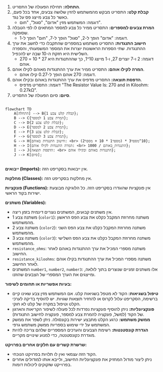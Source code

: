 ## <algorithm>

1. **התחלה:** תחילת הפעולה של התסריט.
2. **קבלת קלט:** התסריט מבקש מהמשתמש להזין שלושה צבעים, אחד בכל פעם, כאשר כל צבע מייצג פס על נגד.
   - דוגמה: המשתמש מזין "אדום", "סגול", "חום".
3. **המרת צבעים למספרים:** התסריט ממיר כל צבע למספר המתאים לו לפי הטבלה שסופקה.
   - דוגמה: "אדום" הופך ל-2, "סגול" הופך ל-7, "חום" הופך ל-1.
4. **חישוב התנגדות:** התסריט משתמש במספרים שהתקבלו כדי לחשב את ערך ההתנגדות. שתי הספרות הראשונות יוצרות את המספר המשמעותי, והספרה השלישית היא חזקת ה-10 שבה יש להכפיל.
   - דוגמה: 2 ו-7 יוצרים 27, ו-1 מייצג 10^1, כך שההתנגדות היא 27 * 10 = 270 אוהם.
5. **המרה לקילו אוהם:** התסריט ממיר את ערך ההתנגדות מאוהם לקילו אוהם.
   - דוגמה: 270 אוהם הופך ל-0.27 קילו אוהם.
6. **הדפסת תוצאה:** התסריט מדפיס את ערך ההתנגדות באוהם ובקילו אוהם.
   - דוגמה: התסריט מדפיס "The Resistor Value Is: 270 and in Kiloohm: 0.27kΩ".
7. **סיום:** סיום הפעולה של התסריט.

## <mermaid>

```mermaid
flowchart TD
    A[התחלה] --> B{קבלת קלט צבע 1};
    B --> C{המרת צבע 1 למספר};
    C --> D{קבלת קלט צבע 2};
    D --> E{המרת צבע 2 למספר};
    E --> F{קבלת קלט צבע 3};
    F --> G{המרת צבע 3 למספר};
    G --> H{חישוב התנגדות באוהם: <br> (מספר1 * 10 + מספר2) * 10^מספר3};
    H --> I{המרה התנגדות לקילו אוהם: <br> התנגדות_באוהם / 1000};
    I --> J{הדפסת תוצאה: <br> התנגדות באוהם ובקילו אוהם};
    J --> K[סיום];
```

## <explanation>

**ייבואים (Imports):**
אין ייבואות בסקריפט הזה.

**מחלקות (Classes):**
אין מחלקות בסקריפט הזה.

**פונקציות (Functions):**
אין פונקציות שהוגדרו בסקריפט הזה. כל הלוגיקה מבוצעת ישירות בקוד הראשי.

**משתנים (Variables):**
- אין משתנים קבועים, המשתנים נוצרים דינמית בזמן ריצה.
-   משתנה צבע 1 (`color1`): משתנה מחרוזת המקבל כקלט את צבע הפס הראשון מהמשתמש.
-   משתנה צבע 2 (`color2`): משתנה מחרוזת המקבל כקלט את צבע הפס השני מהמשתמש.
-   משתנה צבע 3 (`color3`): משתנה מחרוזת המקבל כקלט את צבע הפס השלישי מהמשתמש.
-  `resistance_ohms`: משתנה מספרי המכיל את ערך ההתנגדות באוהם לאחר החישוב.
-  `resistance_kiloohms`: משתנה מספרי המכיל את ערך ההתנגדות בקילו אוהם לאחר החישוב.
-   המשתנים `number1`, `number2`, `number3`: אלו משתנים זמניים שנוצרים בתוך לולאה, ומייצגים את הערך המספרי של הצבעים שהוזנו.

**בעיות אפשריות או תחומים לשיפור:**
-   **טיפול בשגיאות:** הקוד לא מטפל בשגיאות קלט. אם המשתמש מזין צבע שאינו קיים ברשימה, הסקריפט עלול לקרוס או להחזיר תוצאות שגויות. יש להוסיף בדיקה לערכי הקלט וטיפול במקרה של קלט לא חוקי.
-   **פונקציונליות:** ניתן להוסיף פונקציות נפרדות לכל פעולה לשיפור הקריאות והארגון של הקוד (למשל, פונקציה להמרת צבע למספר, פונקציה לחישוב התנגדות).
-   **ממשק משתמש:** כרגע הקלט מתבצע ישירות בקונסולה. ניתן לשפר את ממשק המשתמש על ידי שימוש בספריות ממשק משתמש גרפי.
-   **הגדרת קונסטנטות:** רשימת הצבעים והערכים המספריים שלהם צריכה להיות מוגדרת כקונסטנטה, כדי למנוע שינויים מקריים.

**שרשרת קשרים עם חלקים אחרים בפרויקט:**
-   הקוד הזה עצמאי ואין לו תלויות בפרויקט הנוכחי.
- ניתן ליצור מודול המחזיק את פונקציונליות החישוב, ולייבא אותו למודולים אחרים בפרוייקט שזקוקים ליכולות דומות.